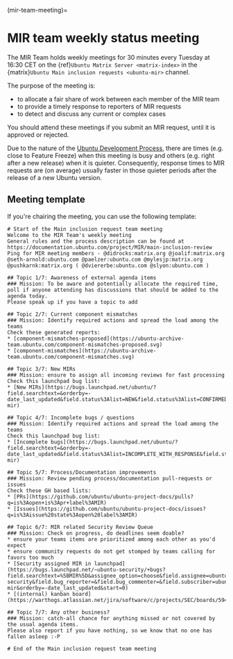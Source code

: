 (mir-team-meeting)=
# MIR team weekly status meeting

The MIR Team holds weekly meetings for 30 minutes every Tuesday at
<time datetime="T16:30+01:00">16:30 CET</time> on the
{ref}`Ubuntu Matrix Server <matrix-index>`
in the {matrix}`Ubuntu Main inclusion requests <ubuntu-mir>` channel.

The purpose of the meeting is:

* to allocate a fair share of work between each member of the MIR team
* to provide a timely response to reporters of MIR requests
* to detect and discuss any current or complex cases

You should attend these meetings if you submit an MIR request, until it is
approved or rejected.

Due to the nature of the
[Ubuntu Development Process](https://canonical-ubuntu-packaging-guide.readthedocs-hosted.com/en/2.0-preview/explanation/development-process/),
there are times (e.g. close to Feature Freeze) when this meeting is busy and
others (e.g. right after a new release) when it is quieter. Consequently,
response times to MIR requests are (on average) usually faster in those quieter
periods after the release of a new Ubuntu version.


## Meeting template

If you're chairing the meeting, you can use the following template:

```
# Start of the Main inclusion request team meeting
Welcome to the MIR Team's weekly meeting
General rules and the process description can be found at https://documentation.ubuntu.com/project/MIR/main-inclusion-review
Ping for MIR meeting members - @didrocks:matrix.org @joalif:matrix.org @seth-arnold:ubuntu.com @paelzer:ubuntu.com @mylesjp:matrix.org @pushkarnk:matrix.org ( @dviererbe:ubuntu.com @slyon:ubuntu.com )

## Topic 1/7: Awareness of external agenda items
### Mission: To be aware and potentially allocate the required time, poll if anyone attending has discussions that should be added to the agenda today.
Please speak up if you have a topic to add

## Topic 2/7: Current component mismatches
### Mission: Identify required actions and spread the load among the teams
Check these generated reports:
* [component-mismatches-proposed](https://ubuntu-archive-team.ubuntu.com/component-mismatches-proposed.svg)
* [component-mismatches](https://ubuntu-archive-team.ubuntu.com/component-mismatches.svg)

## Topic 3/7: New MIRs
### Mission: ensure to assign all incoming reviews for fast processing
Check this launchpad bug list:
* [New MIRs](https://bugs.launchpad.net/ubuntu/?field.searchtext=&orderby=-date_last_updated&field.status%3Alist=NEW&field.status%3Alist=CONFIRMED&assignee_option=none&field.assignee=&field.subscriber=ubuntu-mir)

## Topic 4/7: Incomplete bugs / questions
### Mission: Identify required actions and spread the load among the teams
Check this launchpad bug list:
* [Incomplete bugs](https://bugs.launchpad.net/ubuntu/?field.searchtext=&orderby=-date_last_updated&field.status%3Alist=INCOMPLETE_WITH_RESPONSE&field.status%3Alist=INCOMPLETE_WITHOUT_RESPONSE&field.subscriber=ubuntu-mir)

## Topic 5/7: Process/Documentation improvements
### Mission: Review pending process/documentation pull-requests or issues
Check these GH based lists:
* [PRs](https://github.com/ubuntu/ubuntu-project-docs/pulls?q=is%3Aopen+is%3Apr+label%3AMIR)
* [Issues](https://github.com/ubuntu/ubuntu-project-docs/issues?q=is%3Aissue%20state%3Aopen%20label%3AMIR)

## Topic 6/7: MIR related Security Review Queue
### Mission: Check on progress, do deadlines seem doable?
* ensure your teams items are prioritized among each other as you'd expect
* ensure community requests do not get stomped by teams calling for favors too much
* [Security assigned MIR in launchpad](https://bugs.launchpad.net/~ubuntu-security/+bugs?field.searchtext=%5BMIR%5D&assignee_option=choose&field.assignee=ubuntu-security&field.bug_reporter=&field.bug_commenter=&field.subscriber=ubuntu-mir&orderby=-date_last_updated&start=0)
* [(internal) kanban board](https://warthogs.atlassian.net/jira/software/c/projects/SEC/boards/594)

## Topic 7/7: Any other business?
### Mission: catch-all chance for anything missed or not covered by the usual agenda items.
Please also report if you have nothing, so we know that no one has fallen asleep :-P

# End of the Main inclusion request team meeting
```

